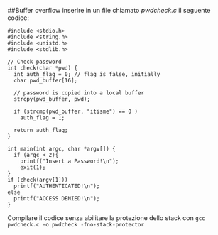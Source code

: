
##Buffer overflow
inserire in un file chiamato *pwdcheck.c* il seguente codice:
```
#include <stdio.h>
#include <string.h>
#include <unistd.h>
#include <stdlib.h>

// Check password
int check(char *pwd) {
  int auth_flag = 0; // flag is false, initially
  char pwd_buffer[16];

  // password is copied into a local buffer
  strcpy(pwd_buffer, pwd);

  if (strcmp(pwd_buffer, "itisme") == 0 )
    auth_flag = 1;

  return auth_flag;
}

int main(int argc, char *argv[]) {
  if (argc < 2){
    printf("Insert a Password!\n");
    exit(1);
}
if (check(argv[1]))
  printf("AUTHENTICATED!\n");
else
  printf("ACCESS DENIED!\n");
}
```
Compilare il codice senza abilitare la protezione dello stack con `gcc pwdcheck.c -o pwdcheck -fno-stack-protector`
